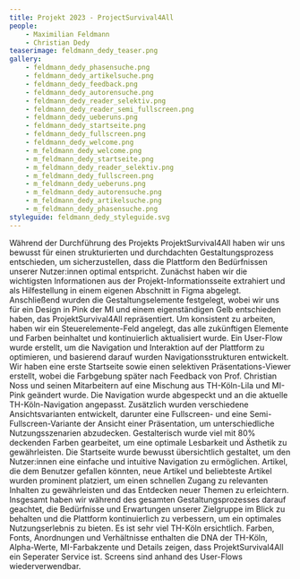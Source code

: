 ```yaml
---
title: Projekt 2023 - ProjectSurvival4All
people:
    - Maximilian Feldmann
    - Christian Dedy
teaserimage: feldmann_dedy_teaser.png
gallery:
    - feldmann_dedy_phasensuche.png
    - feldmann_dedy_artikelsuche.png
    - feldmann_dedy_feedback.png
    - feldmann_dedy_autorensuche.png
    - feldmann_dedy_reader_selektiv.png
    - feldmann_dedy_reader_semi_fullscreen.png
    - feldmann_dedy_ueberuns.png
    - feldmann_dedy_startseite.png
    - feldmann_dedy_fullscreen.png
    - feldmann_dedy_welcome.png
    - m_feldmann_dedy_welcome.png
    - m_feldmann_dedy_startseite.png
    - m_feldmann_dedy_reader_selektiv.png
    - m_feldmann_dedy_fullscreen.png
    - m_feldmann_dedy_ueberuns.png
    - m_feldmann_dedy_autorensuche.png
    - m_feldmann_dedy_artikelsuche.png
    - m_feldmann_dedy_phasensuche.png
styleguide: feldmann_dedy_styleguide.svg
---
```


Während der Durchführung des Projekts ProjektSurvival4All haben wir uns bewusst für einen strukturierten und durchdachten Gestaltungsprozess entschieden, um sicherzustellen, dass die Plattform den Bedürfnissen unserer Nutzer:innen optimal entspricht.
Zunächst haben wir die wichtigsten Informationen aus der Projekt-Informationsseite extrahiert und als Hilfestellung in einem eigenen Abschnitt in Figma abgelegt. Anschließend wurden die Gestaltungselemente festgelegt, wobei wir uns für ein Design in Pink der MI und einem eigenständigen Gelb entschieden haben, das ProjektSurvival4All repräsentiert.
Um konsistent zu arbeiten, haben wir ein Steuerelemente-Feld angelegt, das alle zukünftigen Elemente und Farben beinhaltet und kontinuierlich aktualisiert wurde. Ein User-Flow wurde erstellt, um die Navigation und Interaktion auf der Plattform zu optimieren, und basierend darauf wurden Navigationsstrukturen entwickelt.
Wir haben eine erste Startseite sowie einen selektiven Präsentations-Viewer erstellt, wobei die Farbgebung später nach Feedback von Prof. Christian Noss und seinen Mitarbeitern auf eine Mischung aus TH-Köln-Lila und MI-Pink geändert wurde. Die Navigation wurde abgespeckt und an die aktuelle TH-Köln-Navigation angepasst.
Zusätzlich wurden verschiedene Ansichtsvarianten entwickelt, darunter eine Fullscreen- und eine Semi-Fullscreen-Variante der Ansicht einer Präsentation, um unterschiedliche Nutzungsszenarien abzudecken. Gestalterisch wurde viel mit 80% deckenden Farben gearbeitet, um eine optimale Lesbarkeit und Ästhetik zu gewährleisten.
Die Startseite wurde bewusst übersichtlich gestaltet, um den Nutzer:innen eine einfache und intuitive Navigation zu ermöglichen. Artikel, die dem Benutzer gefallen könnten, neue Artikel und beliebteste Artikel wurden prominent platziert, um einen schnellen Zugang zu relevanten Inhalten zu gewährleisten und das Entdecken neuer Themen zu erleichtern.
Insgesamt haben wir während des gesamten Gestaltungsprozesses darauf geachtet, die Bedürfnisse und Erwartungen unserer Zielgruppe im Blick zu behalten und die Plattform kontinuierlich zu verbessern, um ein optimales Nutzungserlebnis zu bieten. Es ist sehr viel TH-Köln ersichtlich. Farben, Fonts, Anordnungen und Verhältnisse enthalten die DNA der TH-Köln, Alpha-Werte, MI-Farbakzente und Details zeigen, dass ProjektSurvival4All ein Seperater Service ist. Screens sind anhand des User-Flows wiederverwendbar.

